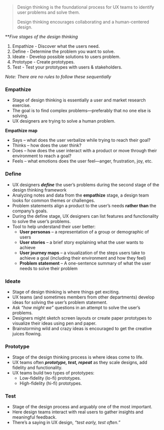 > Design thinking is the foundational process for UX teams to identify user problems and solve them.
>  
> Design thinking encourages collaborating and a human-centered design.

***Five stages of the design thinking*

1. Empathize - Discover what the users need.
2. Define - Determine the problem you want to solve.
3. Ideate - Develop possible solutions to users problem.
4. Prototype - Create prototypes.
5. Test - Test your prototypes with users & stakeholders.

*Note: There are no rules to follow these sequentially*

### Empathize

 - Stage of design thinking is essentially a user and market research exercise.
 - The goal is to find complex problems—preferably that no one else is solving.
 - UX designers are trying to solve a human problem.

**Empathize map**
- Says – what does the user verbalize while trying to reach their goal?
- Thinks – how does the user think?
- Does – how does the user interact with a product or move through their environment to reach a goal?
- Feels – what emotions does the user feel—anger, frustration, joy, etc.

### Define
- UX designers **_define_** the user’s problems during the second stage of the design thinking framework
- Analyzing notes and data from the **empathize** stage, a design team looks for common themes or challenges.
- Problem statements align a product to the user’s needs **rather than** the company’s goals.
- During the define stage, UX designers can list features and functionality to solve the user’s problems.
- Tool to help understand their user better:
	- **User personas** – a representation of a group or demographic of users
	- **User stories** – a brief story explaining what the user wants to achieve
	- **User journey maps** – a visualization of the steps users take to achieve a goal (including their environment and how they feel)
	- **Problem statement** – A one-sentence summary of what the user needs to solve their problem

### Ideate
- Stage of design thinking is where things get exciting.
- UX teams (and sometimes members from other departments) develop ideas for solving the user’s problem statement.
- Ask _“how might we”_ questions in an attempt to solve the user’s problems.
- Designers might sketch screen layouts or create paper prototypes to visualize their ideas using pen and paper.
- Brainstorming wild and crazy ideas is encouraged to get the creative juices flowing.

### Prototype
- Stage of the design thinking process is where ideas come to life.
- UX teams often **_prototype, test, repeat_** as they scale designs, add fidelity and functionality.
- UX teams build two types of prototypes:
	- Low-fidelity (lo-fi) prototypes.
	- High-fidelity (hi-fi) prototypes.

### Test
- Stage of the design process and arguably one of the most important.
- Here design teams interact with real users to gather insights and meaningful feedback. 
- There’s a saying in UX design, _“test early, test often.”_
